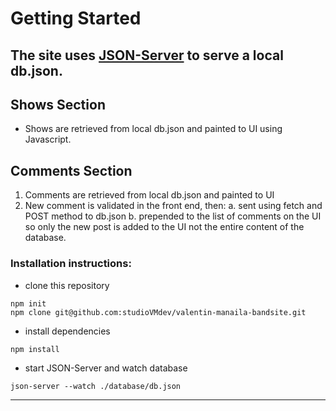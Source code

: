 # Getting Started

## The site uses [JSON-Server](https://github.com/typicode/json-server) to serve a local db.json.
## __Shows Section__ 
- Shows are retrieved from local db.json and painted to UI using Javascript.

## __Comments Section__
  1. Comments are retrieved from local db.json and painted to UI
  2. New comment is validated in the front end, then:
     a. sent using fetch and POST method to db.json
     b. prepended to the list of comments on the UI so only the new post is added to the UI not the entire content of the database.

### Installation instructions:  

- [](#) clone this repository

```shell
npm init
npm clone git@github.com:studioVMdev/valentin-manaila-bandsite.git
```

- [](#) install dependencies
```shell
npm install
```

- [](#) start JSON-Server and watch database
```shell 
json-server --watch ./database/db.json
```


---
